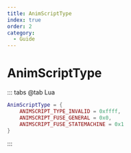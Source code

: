 ```yaml
---
title: AnimScriptType
index: true
order: 2
category:
  - Guide
---
```


# AnimScriptType
::: tabs
@tab Lua
```lua
AnimScriptType = {
    ANIMSCRIPT_TYPE_INVALID = 0xffff,
    ANIMSCRIPT_FUSE_GENERAL = 0x0,
    ANIMSCRIPT_FUSE_STATEMACHINE = 0x1
}
```
:::